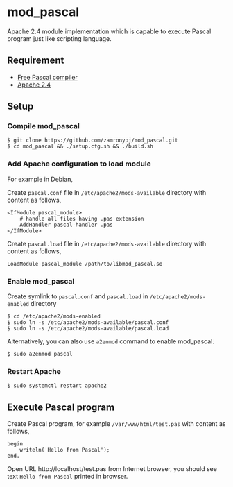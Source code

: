 # mod_pascal

Apache 2.4 module implementation which is capable to execute Pascal program just like scripting language.

## Requirement

- [Free Pascal compiler](https://www.freepascal.org)
- [Apache 2.4](https://httpd.apache.org/docs/2.4/)

## Setup

### Compile mod_pascal

```
$ git clone https://github.com/zamronypj/mod_pascal.git
$ cd mod_pascal && ./setup.cfg.sh && ./build.sh
```

### Add Apache configuration to load module

For example in Debian,

Create `pascal.conf` file in `/etc/apache2/mods-available` directory with content as follows,

```
<IfModule pascal_module>
    # handle all files having .pas extension
    AddHandler pascal-handler .pas
</IfModule>
```

Create `pascal.load` file in `/etc/apache2/mods-available` directory with content as follows,

```
LoadModule pascal_module /path/to/libmod_pascal.so
```
### Enable mod_pascal

Create symlink to `pascal.conf` and `pascal.load` in `/etc/apache2/mods-enabled` directory

```
$ cd /etc/apache2/mods-enabled
$ sudo ln -s /etc/apache2/mods-available/pascal.conf
$ sudo ln -s /etc/apache2/mods-available/pascal.load
```
Alternatively, you can also use `a2enmod` command to enable mod_pascal.

```
$ sudo a2enmod pascal
```

### Restart Apache

```
$ sudo systemctl restart apache2
```

## Execute Pascal program

Create Pascal program, for example  `/var/www/html/test.pas` with content as follows,

```
begin
    writeln('Hello from Pascal');
end.
```

Open URL http://localhost/test.pas from Internet browser, you should see text `Hello from Pascal` printed in browser.
